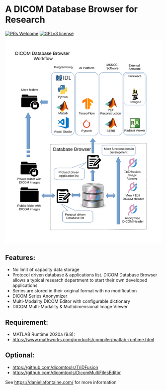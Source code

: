 # A DICOM Database Browser for Research

[![PRs Welcome](https://img.shields.io/badge/PRs-welcome-brightgreen.svg?style=flat-square)](https://github.com/dicomtools/DicomDBBrowser)
[![GPLv3 license](https://img.shields.io/badge/License-GPLv3-blue.svg)](https://github.com/dicomtools/DicomDBBrowser/blob/main/LICENSE)

![DicomDBBrowser](images/DBBrowserDiagram.png)

## Features:

* No limit of capacity data storage
* Protocol driven database & applications list. DICOM Database Browser allows a typical research department to start their own developed applications
* Series are stored in their original format with no modification 
* DICOM Series Anonymizer
* Multi-Modality DICOM Editor with configurable dictionary
* DICOM Multi-Modality & Multidimensional Image Viewer

## Requirement:

* MATLAB Runtime 2020a (9.8):
* https://www.mathworks.com/products/compiler/matlab-runtime.html


## Optional:

* https://github.com/dicomtools/TriDFusion
* https://github.com/dicomtools/DicomMultiFilesEditor

See https://daniellafontaine.com/ for more information
